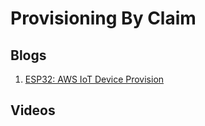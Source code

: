 # Provisioning By Claim

## Blogs
1. [ESP32: AWS IoT Device Provision](https://buildstorm.com/blog/esp32-idf-aws-iot-device-provision/)

## Videos


